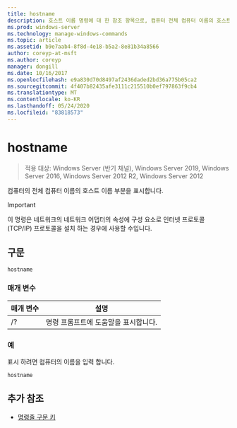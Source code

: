 ```yaml
---
title: hostname
description: 호스트 이름 명령에 대 한 참조 항목으로, 컴퓨터 전체 컴퓨터 이름의 호스트 이름 부분을 표시 합니다.
ms.prod: windows-server
ms.technology: manage-windows-commands
ms.topic: article
ms.assetid: b9e7aab4-8f8d-4e18-b5a2-8e81b34a8566
author: coreyp-at-msft
ms.author: coreyp
manager: dongill
ms.date: 10/16/2017
ms.openlocfilehash: e9a830d70d8497af2436daded2bd36a775b05ca2
ms.sourcegitcommit: 4f407b82435afe3111c215510b0ef797863f9cb4
ms.translationtype: MT
ms.contentlocale: ko-KR
ms.lasthandoff: 05/24/2020
ms.locfileid: "83818573"
---
```

# <a name="hostname"></a>hostname

> 적용 대상: Windows Server (반기 채널), Windows Server 2019, Windows Server 2016, Windows Server 2012 R2, Windows Server 2012

컴퓨터의 전체 컴퓨터 이름의 호스트 이름 부분을 표시합니다.

>[!IMPORTANT]
> 이 명령은 네트워크의 네트워크 어댑터의 속성에 구성 요소로 인터넷 프로토콜 (TCP/IP) 프로토콜을 설치 하는 경우에 사용할 수입니다.

## <a name="syntax"></a>구문

```
hostname
```

### <a name="parameters"></a>매개 변수
| 매개 변수 | 설명 |
| ------- | -------- |
| /? | 명령 프롬프트에 도움말을 표시합니다. |

### <a name="examples"></a>예

표시 하려면 컴퓨터의 이름을 입력 합니다.

```
hostname
```

## <a name="additional-references"></a>추가 참조

- [명령줄 구문 키](command-line-syntax-key.md)
